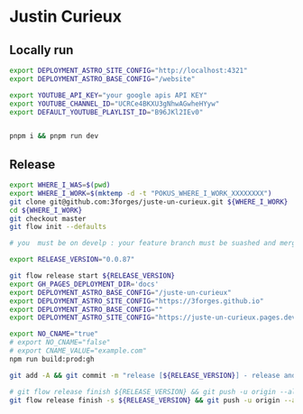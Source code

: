 # Justin Curieux

## Locally run

```bash
export DEPLOYMENT_ASTRO_SITE_CONFIG="http://localhost:4321"
export DEPLOYMENT_ASTRO_BASE_CONFIG="/website"

export YOUTUBE_API_KEY="your google apis API KEY"
export YOUTUBE_CHANNEL_ID="UCRCe4BKXU3gNhwAGwheHYyw"
export DEFAULT_YOUTUBE_PLAYLIST_ID="B96JKl2IEv0"


pnpm i && pnpm run dev
```

## Release

```bash
export WHERE_I_WAS=$(pwd)
export WHERE_I_WORK=$(mktemp -d -t "POKUS_WHERE_I_WORK_XXXXXXXX")
git clone git@github.com:3forges/juste-un-curieux.git ${WHERE_I_WORK}
cd ${WHERE_I_WORK}
git checkout master
git flow init --defaults

# you  must be on develp : your feature branch must be suashed and merged

export RELEASE_VERSION="0.0.87"

git flow release start ${RELEASE_VERSION}
export GH_PAGES_DEPLOYMENT_DIR='docs'
export DEPLOYMENT_ASTRO_BASE_CONFIG="/juste-un-curieux"
export DEPLOYMENT_ASTRO_SITE_CONFIG="https://3forges.github.io"
export DEPLOYMENT_ASTRO_BASE_CONFIG=""
export DEPLOYMENT_ASTRO_SITE_CONFIG="https://juste-un-curieux.pages.dev"

export NO_CNAME="true"
# export NO_CNAME="false"
# export CNAME_VALUE="example.com"
npm run build:prod:gh

git add -A && git commit -m "release [${RELEASE_VERSION}] - release and deployment" && git push -u origin HEAD

# git flow release finish ${RELEASE_VERSION} && git push -u origin --all  && git push -u origin --tags
git flow release finish -s ${RELEASE_VERSION} && git push -u origin --all  && git push -u origin --tags
```

<!-- 
# Astro Landing Page

[![Built with Astro](https://astro.badg.es/v1/built-with-astro.svg)](https://astro.build)

> An Astro + Tailwind CSS example/template for landing pages.

![Screenshots of Astro Landing Page](screenshots.jpg)

## Features

- 💨 Tailwind CSS for styling
- 🎨 Themeable
  - CSS variables are defined in `src/styles/theme.css` and mapped to Tailwind classes (`tailwind.config.cjs`)
- 🌙 Dark mode
- 📱 Responsive (layout, images, typography)
- ♿ Accessible (as measured by https://web.dev/measure/)
- 🔎 SEO-enabled (as measured by https://web.dev/measure/)
- 🔗 Open Graph tags for social media sharing
- 💅 [Prettier](https://prettier.io/) setup for both [Astro](https://github.com/withastro/prettier-plugin-astro) and [Tailwind](https://github.com/tailwindlabs/prettier-plugin-tailwindcss)

## Commands

| Command                | Action                                            |
| :--------------------- | :------------------------------------------------ |
| `npm install`          | Install dependencies                              |
| `npm run dev`          | Start local dev server at `localhost:3000`        |
| `npm run build`        | Build your production site to `./dist/`           |
| `npm run preview`      | Preview your build locally, before deploying      |
| `npm run astro ...`    | Run CLI commands like `astro add`, `astro check`  |
| `npm run astro --help` | Get help using the Astro CLI                      |
| `npm run format`       | Format code with [Prettier](https://prettier.io/) |
| `npm run clean`        | Remove `node_modules` and build output            |

## Credits

- astronaut image
  - source: https://github.com/withastro/astro-og-image; note: this repo is not available anymore
- moon image
  - source: https://unsplash.com/@nasa
- other than that, a lot of material (showcase data, copy) was taken from official Astro sources, in particular https://astro.build/blog/introducing-astro/ and https://github.com/withastro/astro.build

-->